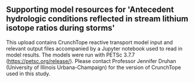 ## Supporting model resources for 'Antecedent hydrologic conditions reflected in stream lithium isotope ratios during storms'

This upload contains CrunchTope reactive transport model input and relevant output files accompanied by a Jupyter notebook used to read in model results. The models were run with PETSc 3.7.7 (https://petsc.org/release/). Please contact Professor Jennifer Druhan (University of Illinois Urbana-Champaign) for the version of CrunchTope used in this study.
